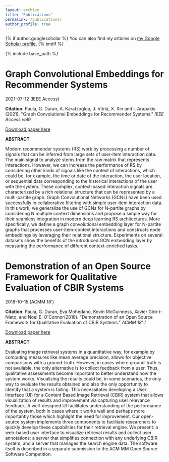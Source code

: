 ```yaml
---
layout: archive
title: "Publications"
permalink: /publications/
author_profile: true
---
```


{% if author.googlescholar %}
  You can also find my articles on <u><a href="{{author.googlescholar}}">my Google Scholar profile</a>.</u>
{% endif %}

{% include base_path %}


# Graph Convolutional Embeddings for Recommender Systems

2021-07-12 (IEEE Access)

**Citation**: Paula, G. Duran, A. Karatzoglou, J. Vitrià, X. Xin and I. Arapakis (2021). &quot;Graph Convolutional Embeddings for Recommender Systems.&quot; <i>IEEE Access vol9.</i>

[Download paper here](https://ieeexplore.ieee.org/abstract/document/9481221)

**ABSTRACT**

Modern recommender systems (RS) work by processing a number of signals that can be inferred from large sets of user-item interaction data. The main signal to analyze stems from the raw matrix that represents interactions. However, we can increase the performance of RS by considering other kinds of signals like the context of interactions, which could be, for example, the time or date of the interaction, the user location, or sequential data corresponding to the historical interactions of the user with the system. These complex, context-based interaction signals are characterized by a rich relational structure that can be represented by a multi-partite graph. Graph Convolutional Networks (GCNs) have been used successfully in collaborative filtering with simple user-item interaction data. In this work, we generalize the use of GCNs for N-partite graphs by considering N multiple context dimensions and propose a simple way for their seamless integration in modern deep learning RS architectures. More specifically, we define a graph convolutional embedding layer for N-partite graphs that processes user-item-context interactions and constructs node embeddings by leveraging their relational structure. Experiments on several datasets show the benefits of the introduced GCN embedding layer by measuring the performance of different context-enriched tasks.



# Demonstration of an Open Source Framework for Qualitative Evaluation of CBIR Systems


2018-10-15 (ACMM 18')

**Citation**: Paula, G. Duran, Eva Mohedano, Kevin McGuinness, Xavier Giró-i-Nieto, and Noel E. O'Connor(2018). &quot;Demonstration of an Open Source Framework for Qualitative Evaluation of CBIR Systems.&quot; <i>ACMM 18'.</i>.'

[Download paper here](https://dl.acm.org/doi/abs/10.1145/3240508.3241395)

**ABSTRACT**

Evaluating image retrieval systems in a quantitative way, for example by computing measures like mean average precision, allows for objective comparisons with a ground-truth. However, in cases where ground-truth is not available, the only alternative is to collect feedback from a user. Thus, qualitative assessments become important to better understand how the system works. Visualizing the results could be, in some scenarios, the only way to evaluate the results obtained and also the only opportunity to identify that a system is failing. This necessitates developing a User Interface (UI) for a Content Based Image Retrieval (CBIR) system that allows visualization of results and improvement via capturing user relevance feedback. A well-designed UI facilitates understanding of the performance of the system, both in cases where it works well and perhaps more importantly those which highlight the need for improvement. Our open-source system implements three components to facilitate researchers to quickly develop these capabilities for their retrieval engine. We present: a web-based user interface to visualize retrieval results and collect user annotations; a server that simplifies connection with any underlying CBIR system; and a server that manages the search engine data. The software itself is described in a separate submission to the ACM MM Open Source Software Competition.
